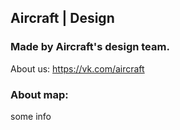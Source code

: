## Aircraft | Design
### Made by Aircraft's design team.
About us: https://vk.com/aircraft

### About map:
some info